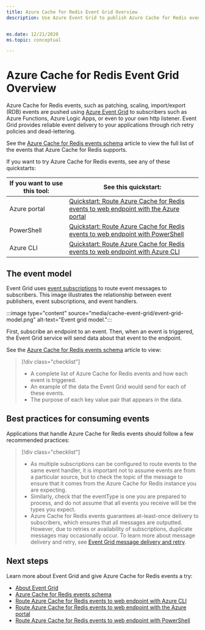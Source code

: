 ```yaml
---
title: Azure Cache for Redis Event Grid Overview 
description: Use Azure Event Grid to publish Azure Cache for Redis events.


ms.date: 12/21/2020
ms.topic: conceptual

---
```


# Azure Cache for Redis Event Grid Overview 

Azure Cache for Redis events, such as patching, scaling, import/export (RDB) events are pushed using [Azure Event Grid](https://azure.microsoft.com/services/event-grid/) to subscribers such as Azure Functions, Azure Logic Apps, or even to your own http listener. Event Grid provides reliable event delivery to your applications through rich retry policies and dead-lettering.

See the [Azure Cache for Redis events schema](../event-grid/event-schema-azure-cache.md) article to view the full list of the events that Azure Cache for Redis supports.

If you want to try Azure Cache for Redis events, see any of these quickstarts:

|If you want to use this tool:    |See this quickstart: |
|--|-|
|Azure portal    |[Quickstart: Route Azure Cache for Redis events to web endpoint with the Azure portal](cache-event-grid-quickstart-portal.md)|
|PowerShell    |[Quickstart: Route Azure Cache for Redis events to web endpoint with PowerShell](cache-event-grid-quickstart-powershell.md)|
|Azure CLI    |[Quickstart: Route Azure Cache for Redis events to web endpoint with Azure CLI](cache-event-grid-quickstart-cli.md)|

## The event model

Event Grid uses [event subscriptions](../event-grid/concepts.md#event-subscriptions) to route event messages to subscribers. This image illustrates the relationship between event publishers, event subscriptions, and event handlers.

:::image type="content" source="media/cache-event-grid/event-grid-model.png" alt-text="Event grid model.":::

First, subscribe an endpoint to an event. Then, when an event is triggered, the Event Grid service will send data about that event to the endpoint.

See the [Azure Cache for Redis events schema](../event-grid/event-schema-azure-cache.md) article to view:

> [!div class="checklist"]
> * A complete list of Azure Cache for Redis events and how each event is triggered.
> * An example of the data the Event Grid would send for each of these events.
> * The purpose of each key value pair that appears in the data.


## Best practices for consuming events

Applications that handle Azure Cache for Redis events should follow a few recommended practices:
> [!div class="checklist"]
> * As multiple subscriptions can be configured to route events to the same event handler, it is important not to assume events are from a particular source, but to check the topic of the message to ensure that it comes from the Azure Cache for Redis instance you are expecting.
> * Similarly, check that the eventType is one you are prepared to process, and do not assume that all events you receive will be the types you expect.
> * Azure Cache for Redis events guarantees at-least-once delivery to subscribers, which ensures that all messages are outputted. However, due to retries or availability of subscriptions, duplicate messages may occasionally occur. To learn more about message delivery and retry, see [Event Grid message delivery and retry](../event-grid/delivery-and-retry.md).


## Next steps

Learn more about Event Grid and give Azure Cache for Redis events a try:

- [About Event Grid](../event-grid/overview.md)
- [Azure Cache for Redis events schema](../event-grid/event-schema-azure-cache.md)
- [Route Azure Cache for Redis events to web endpoint with Azure CLI](cache-event-grid-quickstart-cli.md)
- [Route Azure Cache for Redis events to web endpoint with the Azure portal](cache-event-grid-quickstart-portal.md)
- [Route Azure Cache for Redis events to web endpoint with PowerShell](cache-event-grid-quickstart-powershell.md)
